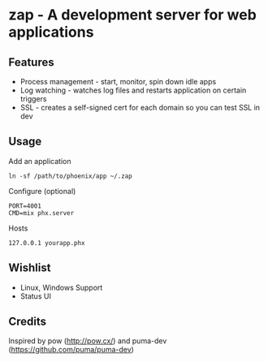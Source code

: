 # zap - A development server for web applications

## Features

* Process management - start, monitor, spin down idle apps
* Log watching - watches log files and restarts application on certain triggers
* SSL - creates a self-signed cert for each domain so you can test SSL in dev

## Usage

Add an application

`ln -sf /path/to/phoenix/app ~/.zap`

Configure (optional)

```
PORT=4001
CMD=mix phx.server
```

Hosts

```
127.0.0.1 yourapp.phx
```

## Wishlist

* Linux, Windows Support
* Status UI

## Credits

Inspired by pow (http://pow.cx/) and puma-dev (https://github.com/puma/puma-dev)
